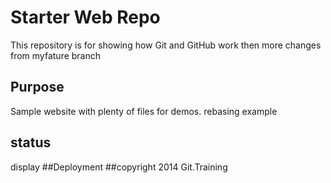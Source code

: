 # Starter Web Repo

This repository is for showing how Git and GitHub work
then more changes from myfature branch
## Purpose

Sample website with plenty of files for demos. rebasing example
## status
display
##Deployment
##copyright
2014 Git.Training
